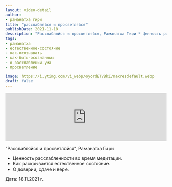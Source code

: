 ```yaml
---
layout: video-detail
author:
- раманатха гири
title: "расслабляйся и просветляйся"
publishDate: 2021-11-18
description: "Расслабляйся и просветляйся, Раманатха Гири * Ценность расслабленности во время медитации. * Как раскрывается естественное состояние. * О доверии, сдаче и вере.   Дата  18.11.2021 г."
tags: 
- раманатха
- естественное-состояние
- как-осознавать
- как-быть-осознанным
- о-расслаблении-ума
- просветление

image: https://i.ytimg.com/vi_webp/oyordETVBkI/maxresdefault.webp
draft: false
---
```


<iframe width="100%" src="https://www.youtube.com/embed/oyordETVBkI" frameborder="0" allowfullscreen=""></iframe> 

 "Расслабляйся и просветляйся", Раманатха Гири

* Ценность расслабленности во время медитации.
* Как раскрывается естественное состояние.
* О доверии, сдаче и вере.

  
 Дата: 18.11.2021 г.

  

 